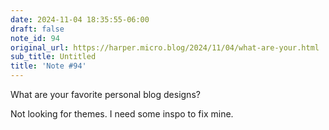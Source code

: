 ```yaml
---
date: 2024-11-04 18:35:55-06:00
draft: false
note_id: 94
original_url: https://harper.micro.blog/2024/11/04/what-are-your.html
sub_title: Untitled
title: 'Note #94'
---
```


What are your favorite personal blog designs?

Not looking for themes. I need some inspo to fix mine.